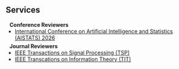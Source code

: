 ## Services

<h4 style="margin:0 10px 0;">Conference Reviewers</h4>

<ul style="margin:0 0 5px;">
  <li><a href="https://virtual.aistats.org/"><autocolor>International Conference on Artificial Intelligence and Statistics (AISTATS) 2026</autocolor></a></li>
</ul>

<h4 style="margin:0 10px 0;">Journal Reviewers</h4>

<ul style="margin:0 0 20px;">
  <li><a href="https://ieeexplore.ieee.org/xpl/RecentIssue.jsp?punumber=78"><autocolor>IEEE Transactions on Signal Processing (TSP)</autocolor></a></li>
  <li><a href="https://ieeexplore.ieee.org/xpl/RecentIssue.jsp?punumber=18"><autocolor>IEEE Transcations on Information Theory (TIT)</autocolor></a></li>
</ul>
